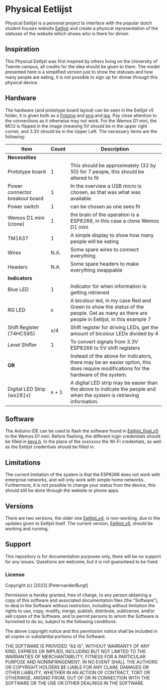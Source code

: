 # Physical Eetlijst
Physical Eetlijst is a personal project to interface with the popular dutch student houses website [Eetlijst](https://eetlijst.nl/) and create a physical representation of the statuses of the website which shows who is there for dinner.

## Inspiration
This Physical Eetlijst was first inspired by others living on the University of Twente campus, all credits for the idea should be given to them.
The model presented here is a simplified version just to show the statuses and how many people are eating, it is not possible to sign up for dinner through this physical device.

## Hardware
The hardware (and prototype board layout) can be seen in the Eetlijst v5 folder, it is given both as a [Fritzing](Eetlijst_v5/Eetlijst.fzz) and [png](Eetlijst_v5/Eetlijst_Hardware%20Breadboard%20layout.png) and [jpg](Eetlijst_v5/Eetlijst_Hardware%20Breadboard%20layout.jpg).
Pay close attention to the connections as it otherwise may not work.
For the Wemos D1 mini, the MCU is flipped in the image (meaning 5V should be in the upper right corner, and 3.3V should be in the Upper Left.
The necessary items are the following:

**Item**   | **Count** | **Description**
------------- | ------------- | -------------
**Necessities** ||
Prototype board | 1 | This should be approximately (32 by 50) for 7 people, this should be altered to fit
Power connector breakout board | 1 | In the overview a USB micro is chosen, as that was what was available
Power switch | 1 | can be chosen as one sees fit
Wemos D1 mini (clone) | 1 | the brain of the operation is a ESP8266, in this case a clone Wemos D1 mini
TM1637 | 1 | A simple display to show how many people will be eating
Wires |N.A.| Some spare wires to connect everything
Headers |N.A.| Some spare headers to make everything swappable
**Indicators** ||
Blue LED | 1 | Indicator for when information is getting retrieved
RG LED | x | A bicolour led, in my case Red and Green to show the status of the people. Get as many as there are people in Eetlijst, in this example 7
Shift Register (74HC595) | x/4 | Shift register for driving LEDs, get the amount of bicolour LEDs divided by 4
Level Shifter | 1 | To convert signals from 3.3V ESP8266 to 5V shift registers
**OR** | | Instead of the above for indicators, there may be an easier option, this does require modifications for the hardware of the system.
Digital LED Strip (ws281x) | x + 1 | A digital LED strip may be easier than the above to indicate the people and when the system is retrieving information.

## Software
The Arduino IDE can be used to flash the software found in [Eetlijst_final_v5](Eetlijst_v5/Eetlijst_final_v5) to the Wemos D1 mini.
Before flashing, the different login credentials should be filled in [keys.h](Eetlijst_v5/Eetlijst_final_v5/keys.h).
In the place of the xxxxxxxx the Wi-Fi credentials, as well as the Eetlijst credentials should be filled in.

## Limitations
The current limitation of the system is that the ESP8266 does not work with enterprise networks, and will only work with simple home networks.
Furthermore, it is not possible to change your status from the device, this should still be done through the website or phone apps.

## Versions
There are two versions, the older one [Eetlijst_v4](Eetlijst_v4), is non-working, due to the updates given to Eetlijst itself.
The current version, [Eetlijst_v5](Eetlijst_v5), should be working and running.

## Support
This repository is for documentation purposes only, there will be no support for any issues. Questions are welcome, but it is not guaranteed to be fixed.

### License
Copyright (c) [2023] [PetervanderBurgt]

Permission is hereby granted, free of charge, to any person obtaining a copy
of this software and associated documentation files (the "Software"), to deal
in the Software without restriction, including without limitation the rights
to use, copy, modify, merge, publish, distribute, sublicense, and/or sell
copies of the Software, and to permit persons to whom the Software is
furnished to do so, subject to the following conditions:

The above copyright notice and this permission notice shall be included in all
copies or substantial portions of the Software.

THE SOFTWARE IS PROVIDED "AS IS", WITHOUT WARRANTY OF ANY KIND, EXPRESS OR
IMPLIED, INCLUDING BUT NOT LIMITED TO THE WARRANTIES OF MERCHANTABILITY,
FITNESS FOR A PARTICULAR PURPOSE AND NONINFRINGEMENT. IN NO EVENT SHALL THE
AUTHORS OR COPYRIGHT HOLDERS BE LIABLE FOR ANY CLAIM, DAMAGES OR OTHER
LIABILITY, WHETHER IN AN ACTION OF CONTRACT, TORT OR OTHERWISE, ARISING FROM,
OUT OF OR IN CONNECTION WITH THE SOFTWARE OR THE USE OR OTHER DEALINGS IN THE
SOFTWARE.
